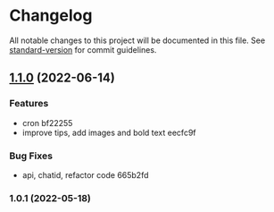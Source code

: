 # Changelog

All notable changes to this project will be documented in this file. See [standard-version](https://github.com/conventional-changelog/standard-version) for commit guidelines.

## [1.1.0](///compare/v1.0.1...v1.1.0) (2022-06-14)


### Features

* cron bf22255
* improve tips, add images and bold text eecfc9f


### Bug Fixes

* api, chatid, refactor code 665b2fd

### 1.0.1 (2022-05-18)
